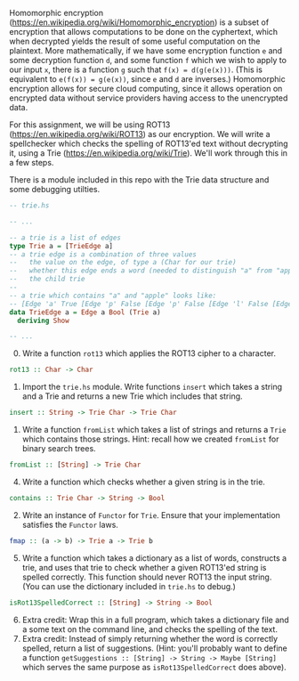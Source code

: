 Homomorphic encryption (https://en.wikipedia.org/wiki/Homomorphic_encryption) is a subset of encryption that allows computations to be done on the cyphertext, which when decrypted yields the result of some useful computation on the plaintext. More mathematically, if we have some encryption function `e` and some decryption function `d`, and some function `f` which we wish to apply to our input `x`, there is a function `g` such that `f(x) = d(g(e(x)))`. (This is equivalent to `e(f(x)) = g(e(x))`, since `e` and `d` are inverses.) Homomorphic encryption allows for secure cloud computing, since it allows operation on encrypted data without service providers having access to the unencrypted data.

For this assignment, we will be using ROT13 (https://en.wikipedia.org/wiki/ROT13) as our encryption. We will write a spellchecker which checks the spelling of ROT13'ed text without decrypting it, using a Trie (https://en.wikipedia.org/wiki/Trie). We'll work through this in a few steps.

There is a module included in this repo with the Trie data structure and some debugging utilties.
```haskell
-- trie.hs

-- ...

-- a trie is a list of edges
type Trie a = [TrieEdge a]
-- a trie edge is a combination of three values
--   the value on the edge, of type a (Char for our trie)
--   whether this edge ends a word (needed to distinguish "a" from "apple")
--   the child trie
--
-- a trie which contains "a" and "apple" looks like:
-- [Edge 'a' True [Edge 'p' False [Edge 'p' False [Edge 'l' False [Edge 'e' True []]]]]]
data TrieEdge a = Edge a Bool (Trie a)
  deriving Show

-- ...
```

0. Write a function `rot13` which applies the ROT13 cipher to a character.

  ```haskell
  rot13 :: Char -> Char
  ```

1. Import the `trie.hs` module. Write functions `insert` which takes a string and a Trie and returns a new Trie which includes that string.

  ```haskell
  insert :: String -> Trie Char -> Trie Char
  ```

1. Write a function `fromList` which takes a list of strings and returns a `Trie` which contains those strings. Hint: recall how we created `fromList` for binary search trees.

  ```haskell
  fromList :: [String] -> Trie Char
  ```

4. Write a function which checks whether a given string is in the trie.

  ```haskell
  contains :: Trie Char -> String -> Bool
  ```

2. Write an instance of `Functor` for `Trie`. Ensure that your implementation satisfies the `Functor` laws.

  ```haskell
  fmap :: (a -> b) -> Trie a -> Trie b
  ```

5. Write a function which takes a dictionary as a list of words, constructs a trie, and uses that trie to check whether a given ROT13'ed string is spelled correctly. This function should never ROT13 the input string. (You can use the dictionary included in `trie.hs` to debug.)

  ```haskell
  isRot13SpelledCorrect :: [String] -> String -> Bool
  ```

6. Extra credit: Wrap this in a full program, which takes a dictionary file and a some text on the command line, and checks the spelling of the text.
7. Extra credit: Instead of simply returning whether the word is correctly spelled, return a list of suggestions. (Hint: you'll probably want to define a function `getSuggestions :: [String] -> String -> Maybe [String]` which serves the same purpose as `isRot13SpelledCorrect` does above).
